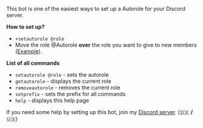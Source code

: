 This bot is one of the easiest ways to set up a Autorole for your Discord server.

**How to set up?**

- `+setautorole @role`
- Move the role @Autorole **over** the role you want to give to new members ([Example](https://drive.google.com/file/d/1Dk7yO05V7YTL74jkQaavOxg3jljUGqa0/view)).

**List of all commands**

- `setautorole @role` - sets the autorole
- `getautorole` - displays the current role
- `removeautorole` - removes the current role
- `setprefix` - sets the prefix for all commands
- `help` - displays this help page

If you need some help by setting up this bot, join my [Discord server](https://discord.gg/J82saXe). (🇩🇪 **/** 🇺🇸)
